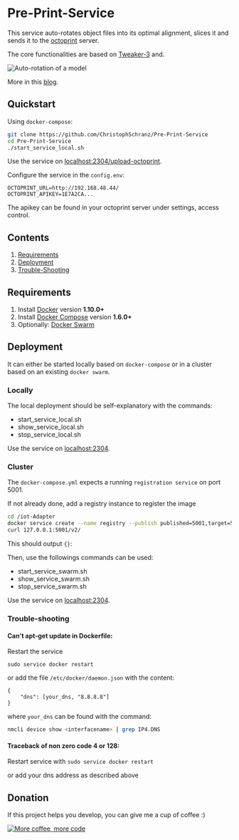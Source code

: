 # Pre-Print-Service

This service auto-rotates object files into its optimal alignment, slices it and 
sends it to the [octoprint](https://octoprint.org/) server.

The core functionalities are based on 
[Tweaker-3](https://github.com/ChristophSchranz/Tweaker-3) and.

![Auto-rotation of a model](https://github.com/ChristophSchranz/Tweaker-3/blob/master/auto-rotation.png)

More in this [blog](http://www.salzburgresearch.at/blog/3d-print-positioning/).


## Quickstart

Using `docker-compose`:

```bash
git clone https://github.com/ChristophSchranz/Pre-Print-Service
cd Pre-Print-Service
./start_service_local.sh
```
Use the service on [localhost:2304/upload-octoprint](0.0.0.0:2304/upload-octoprint).

Configure the service in the `config.env`:

    OCTOPRINT_URL=http://192.168.48.44/
    OCTOPRINT_APIKEY=1E7A2CA...

The apikey can be found in your octoprint server under settings, 
access control.


## Contents

1. [Requirements](#requirements)
2. [Deployment](#deployment)
4. [Trouble-Shooting](#trouble-shooting)



## Requirements

1. Install [Docker](https://www.docker.com/community-edition#/download) version **1.10.0+**
2. Install [Docker Compose](https://docs.docker.com/compose/install/) version **1.6.0+**
3. Optionally: [Docker Swarm](https://www.youtube.com/watch?v=x843GyFRIIY)


## Deployment
It can either be started locally based on `docker-compose` or
in a cluster based on an existing `docker swarm`.

### Locally
The local deployment should be self-explanatory with the commands:

* start_service_local.sh
* show_service_local.sh
* stop_service_local.sh

Use the service on [localhost:2304](0.0.0.0:2304).


### Cluster
The `docker-compose.yml` expects a running `registration service`
on port 5001.

If not already done, add a registry instance to register the image
```bash
cd /iot-Adapter
docker service create --name registry --publish published=5001,target=5000 registry:2
curl 127.0.0.1:5001/v2/
```
This should output `{}`:

Then, use the followings commands can be used:

* start_service_swarm.sh
* show_service_swarm.sh
* stop_service_swarm.sh

Use the service on [localhost:2304](0.0.0.0:2304).


### Trouble-shooting

#### Can't apt-get update in Dockerfile:
Restart the service

```sudo service docker restart```

or add the file `/etc/docker/daemon.json` with the content:
```
{
    "dns": [your_dns, "8.8.8.8"]
}
```
where `your_dns` can be found with the command:

```bash
nmcli device show <interfacename> | grep IP4.DNS
```

####  Traceback of non zero code 4 or 128:

Restart service with
```sudo service docker restart```

or add your dns address as described above


## Donation

If this project helps you develop, you can give me a cup of coffee :) 

[![More coffee, more code](https://img.shields.io/badge/Donate-PayPal-green.svg)](https://www.paypal.com/cgi-bin/webscr?cmd=_s-xclick&hosted_button_id=RG7UBJMUNLMHN&source=url)
